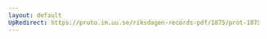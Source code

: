 ```yaml
---
layout: default
UpRedirect: https://pruto.im.uu.se/riksdagen-records-pdf/1875/prot-1875--fk--026/prot-1875--fk--026_000.pdf
---
```

